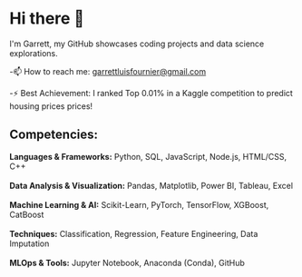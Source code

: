 # Hi there 👋

I'm Garrett, my GitHub showcases coding projects and data science explorations.

-📫 How to reach me: garrettluisfournier@gmail.com

-⚡ Best Achievement: I ranked Top 0.01% in a Kaggle competition to predict housing prices prices!

## Competencies: 

 **Languages & Frameworks:**  Python, SQL, JavaScript, Node.js, HTML/CSS, C++ <br></br>
**Data Analysis & Visualization:** Pandas, Matplotlib, Power BI, Tableau, Excel<br></br>
**Machine Learning & AI:** Scikit-Learn, PyTorch, TensorFlow, XGBoost, CatBoost<br></br>
**Techniques:** Classification, Regression, Feature Engineering, Data Imputation<br></br>
**MLOps & Tools:** Jupyter Notebook, Anaconda (Conda), GitHub
<!--
**VeryGary/VeryGary** is a ✨ _special_ ✨ repository because its `README.md` (this file) appears on your GitHub profile. 

Here are some ideas to get you started:.

- 🔭 I’m currently working on ...
- 🌱 I’m currently learning ...
- 👯 I’m looking to collaborate on ...
- 🤔 I’m looking for help with ...
- 💬 Ask me about ...
- 📫 How to reach me: ...
- 😄 Pronouns: ...
- ⚡ Fun fact: ...
-->
